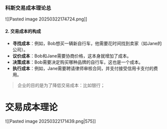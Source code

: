 
### 科斯交易成本理论总
![[Pasted image 20250322174724.png]]

#### 2. **交易成本的构成**
- **寻找成本**：例如，Bob想买一辆新自行车，他需要花时间找到卖家（如Jane的公司）。
- **议价成本**：Bob和Jane需要协商价格，这本身就增加了成本。
- **决策成本**：Bob需要决定购买哪种品牌的自行车，这也是一个成本。
- **执行成本**：例如，Jane需要聘请律师审核合同，并支付接受信用卡支付的费用。
>企业的目的是为了降低交易成本：比如银行；
# 交易成本理论
![[Pasted image 20250322171439.png|575]]
